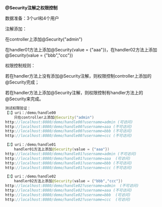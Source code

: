 **@Security注解之权限控制**

数据准备：3个url和4个用户

注解添加：

在controller上添加@Security("admin")

在handler01方法上添加@Security(value = {"aaa"})，在handler02方法上添加@Security(value = {"bbb","ccc"})

权限控制规则：

若在handler方法上没有添加@Security注解，则权限控制controller上添加的@Security完成；

若在handler方法上添加@Security注解，则权限控制有handler方法上的@Security来完成。

```java
测试权限验证：
【1】uri：/demo/handle00
    只在controller上添加@Security("admin")
http://localhost:8080/demo/handle00?username=admin (可访问)
http://localhost:8080/demo/handle00?username=aaa (不可访问)
http://localhost:8080/demo/handle00?username=bbb (不可访问)
http://localhost:8080/demo/handle00?username=ccc (不可访问)

【2】uri：/demo/handle01
    handler01方法上添加@Security(value = {"aaa"})
http://localhost:8080/demo/handle01?username=admin (不可访问)
http://localhost:8080/demo/handle01?username=aaa  (可访问)
http://localhost:8080/demo/handle01?username=bbb (不可访问)
http://localhost:8080/demo/handle01?username=ccc (不可访问)

【3】uri：/demo/handle02
    handler02方法上添加@Security(value = {"bbb","ccc"})
http://localhost:8080/demo/handle02?username=admin  (不可访问)
http://localhost:8080/demo/handle02?username=aaa (不可访问)
http://localhost:8080/demo/handle02?username=bbb  (可访问)
http://localhost:8080/demo/handle02?username=ccc  (可访问)
```


